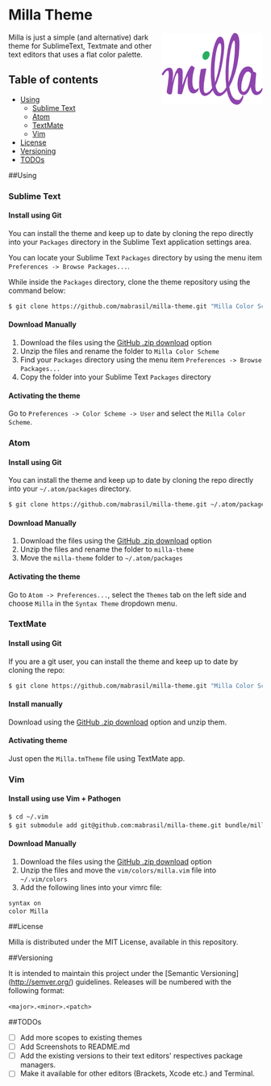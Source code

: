 Milla Theme
====

<img
src="https://raw.githubusercontent.com/mabrasil/milla-theme/master/img/milla-logo.png" align="right">

Milla is just a simple (and alternative) dark theme for SublimeText, Textmate and other 
text editors that uses a flat color palette.

## Table of contents

* [Using](#using)
  * [Sublime Text](#sublime-text)
  * [Atom](#atom)
  * [TextMate](#textmate)
  * [Vim](#vim)
* [License](#license)
* [Versioning](#versioning)
* [TODOs](#todos)

##Using

### Sublime Text 

#### Install using Git

You can install the theme and keep up to date by cloning the repo directly into your `Packages` directory in the Sublime Text application settings area.

You can locate your Sublime Text `Packages` directory by using the menu item `Preferences -> Browse Packages...`.

While inside the `Packages` directory, clone the theme repository using the command below:

```sh
$ git clone https://github.com/mabrasil/milla-theme.git "Milla Color Scheme"
```

#### Download Manually

1. Download the files using the [GitHub .zip download](https://github.com/mabrasil/milla-theme/archive/master.zip) option
2. Unzip the files and rename the folder to `Milla Color Scheme`
3. Find your `Packages` directory using the menu item  `Preferences -> Browse Packages...`
4. Copy the folder into your Sublime Text `Packages` directory

#### Activating the theme

Go to `Preferences -> Color Scheme -> User` and select the `Milla Color Scheme`.

### Atom

#### Install using Git

You can install the theme and keep up to date by cloning the repo directly into your `~/.atom/packages` directory.

```sh
$ git clone https://github.com/mabrasil/milla-theme.git ~/.atom/packages/milla-theme
```

#### Download Manually

1. Download the files using the [GitHub .zip download](https://github.com/mabrasil/milla-theme/archive/master.zip) option
2. Unzip the files and rename the folder to `milla-theme`
3. Move the `milla-theme` folder to `~/.atom/packages`

#### Activating the theme

Go to `Atom -> Preferences...`, select the `Themes` tab on the left side and choose `Milla` in the `Syntax Theme` dropdown menu.

### TextMate

#### Install using Git

If you are a git user, you can install the theme and keep up to date by cloning the repo:

```sh
$ git clone https://github.com/mabrasil/milla-theme.git "Milla Color Scheme"
```

#### Install manually

Download using the [GitHub .zip download](https://github.com/mabrasil/milla-theme/archive/master.zip) option and unzip them.

#### Activating theme

Just open the `Milla.tmTheme` file using TextMate app.

### Vim

#### Install using use Vim + Pathogen

```sh
$ cd ~/.vim
$ git submodule add git@github.com:mabrasil/milla-theme.git bundle/milla-theme
```

#### Download Manually

1. Download the files using the [GitHub .zip download](https://github.com/mabrasil/milla-theme/archive/master.zip) option
2. Unzip the files and move the `vim/colors/milla.vim` file into `~/.vim/colors`
3. Add the following lines into your vimrc file:

```
syntax on
color Milla
```

##License

Milla is distributed under the MIT License, available in this repository.

##Versioning

It is intended to maintain this project under the [Semantic Versioning] (http://semver.org/) guidelines. Releases will be numbered with the following format:

`<major>.<minor>.<patch>`

##TODOs

- [ ] Add more scopes to existing themes
- [ ] Add Screenshots to README.md
- [ ] Add the existing versions to their text editors' respectives package managers.
- [ ] Make it available for other editors (Brackets, Xcode etc.) and Terminal.
